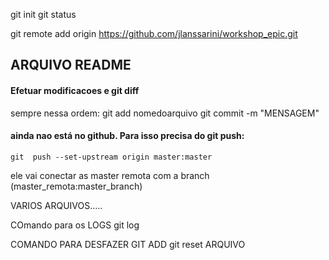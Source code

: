 git init
git status

git remote add origin https://github.com/jlanssarini/workshop_epic.git




## ARQUIVO README


#### Efetuar modificacoes e git diff

sempre nessa ordem:
	git add nomedoarquivo
	git commit -m "MENSAGEM"

#### ainda nao está no github. Para isso precisa do git push:

	git  push --set-upstream origin master:master

ele vai conectar as master remota com a branch (master_remota:master_branch)


VARIOS ARQUIVOS.....

COmando para os LOGS
	git log

COMANDO PARA DESFAZER GIT ADD
	git reset ARQUIVO

